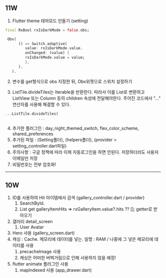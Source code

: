 ## 11W

1. Flutter theme 테마모드 만들기 (setting)

```dart
final RxBool rxIsDarkMode = false.obs;

 Obx(
      () => Switch.adaptive(
         value: rxIsDarkMode.value,
         onChanged: (value) {
         rxIsDarkMode.value = value;
         },
      ),
   ),
```

2. 변수를 get형식으로 obs 지정한 뒤, Obx위젯으로 스위치 설정하기

3. ListTile.divideTiles는 Iterable<Widget>을 반환한다. 따라서 이를 List로 변환하고 ListView 또는 Column 등의 children 속성에 전달해야한다. 주어진 코드에서 "..." 연산자를 사용해 해결할 수 있다.

```dart
...ListTile.divideTiles(
               ...
```

4. 추가한 플러그인 : day_night_themed_switch, flex_color_scheme, shared_preferences
5. 추가된 파일 : (Setting폴더), (helpers폴더), (provider > setting_controller.dart파일)
6. 주의사항 : 구글 정책에 따라 이제 자동로그인을 하면 안된다. 저장하더라도 사용자 이메일만 저장
7. 비밀번호는 전부 암호화!

---

## 10W

1. ID를 사용하여 Hit 아이템에서 검색 (gallery_controller.dart / provider)
   1. SearchById.
   2. List<GalleryItemHits> get galleryItemHits => rxGalleryItem.value?.hits ?? []; getter로 받아오기
2. 갤러리 detail_screen
   1. User Avatar
3. Hero 사용 (gallery_screen.dart)
4. 캐싱 : Cache. 메모리에 데이터를 넣는. 일명 : RAM / 나중에 그 넣은 메모리에 데이터를 사용
   1. precacheImage 사용
   2. 캐싱은 어떠한 버벅거림으로 인해 사용하지 않을 예정!
5. flutter animate 플러그인 사용
   1. mapIndexed 사용 (app_drawer.dart)
